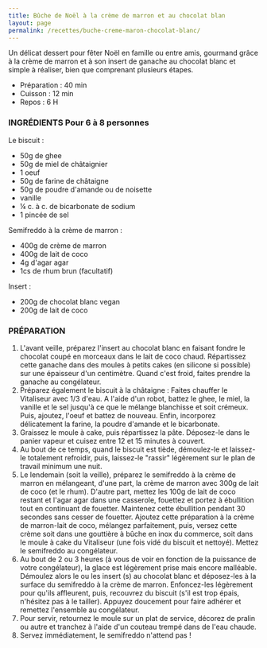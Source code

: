```yaml
---
title: Bûche de Noël à la crème de marron et au chocolat blan
layout: page
permalink: /recettes/buche-creme-maron-chocolat-blanc/
---
```


Un délicat dessert pour fêter Noël en famille ou entre amis, gourmand grâce à la crème de marron et à son insert de ganache au chocolat blanc et simple à réaliser, bien que comprenant plusieurs étapes.

- Préparation : 40 min
- Cuisson : 12 min
- Repos : 6 H

### INGRÉDIENTS Pour 6 à 8 personnes


Le biscuit :
- 50g de ghee
- 50g de miel de châtaignier
- 1 oeuf
- 50g de farine de châtaigne
- 50g de poudre d'amande ou de noisette
- vanille
- ¼ c. à c. de bicarbonate de sodium
- 1 pincée de sel 

Semifreddo à la crème de marron :
- 400g de crème de marron
- 400g de lait de coco
- 4g d'agar agar
- 1cs de rhum brun (facultatif)

Insert :
- 200g de chocolat blanc vegan
- 200g de lait de coco

### PRÉPARATION

1. L'avant veille, préparez l'insert au chocolat blanc en faisant fondre le chocolat coupé en morceaux dans le lait de coco chaud. Répartissez cette ganache dans des moules à petits cakes (en silicone si possible) sur une épaisseur d'un centimètre. Quand c'est froid, faites prendre la ganache au congélateur.
2. Préparez également le biscuit à la châtaigne : Faites chauffer le Vitaliseur avec 1/3 d'eau. A l'aide d'un robot, battez le ghee, le miel, la vanille et le sel jusqu'à ce que le mélange blanchisse et soit crémeux. Puis, ajoutez, l'oeuf et battez de nouveau. Enfin, incorporez délicatement la farine, la poudre d'amande et le bicarbonate.
3. Graissez le moule à cake, puis répartissez la pâte. Déposez-le dans le panier vapeur et cuisez entre 12 et 15 minutes à couvert.
4. Au bout de ce temps, quand le biscuit est tiède, démoulez-le et laissez-le totalement refroidir, puis, laissez-le "rassir" légèrement sur le plan de travail minimum une nuit.
5. Le lendemain (soit la veille), préparez le semifreddo à la crème de marron en mélangeant, d'une part, la crème de marron avec 300g de lait de coco (et le rhum). D'autre part, mettez les 100g de lait de coco restant et l'agar agar dans une casserole, fouettez et portez à ébullition tout en continuant de fouetter. Maintenez cette ébullition pendant 30 secondes sans cesser de fouetter. Ajoutez cette préparation à la crème de marron-lait de coco, mélangez parfaitement, puis, versez cette crème soit dans une gouttière à bûche en inox du commerce, soit dans le moule à cake du Vitaliseur (une fois vidé du biscuit et nettoyé). Mettez le semifreddo au congélateur.
6. Au bout de 2 ou 3 heures (à vous de voir en fonction de la puissance de votre congélateur), la glace est légèrement prise mais encore malléable. Démoulez alors le ou les insert (s) au chocolat blanc et déposez-les à la surface du semifreddo à la crème de marron. Enfoncez-les légèrement pour qu'ils affleurent, puis, recouvrez du biscuit (s'il est trop épais, n'hésitez pas à le tailler). Appuyez doucement pour faire adhérer et remettez l'ensemble au congélateur.
7. Pour servir, retournez le moule sur un plat de service, décorez de pralin ou autre et tranchez à l'aide d'un couteau trempé dans de l'eau chaude.
8. Servez immédiatement, le semifreddo n'attend pas !

